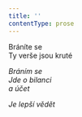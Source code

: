 ```yaml
---
title: ''
contentType: prose
---
```


<section>

Bráníte se  
Ty verše jsou kruté

_Bráním se  
Jde o bilanci  
a účet_

</section>

<section>

_Je lepší vědět_

</section>
